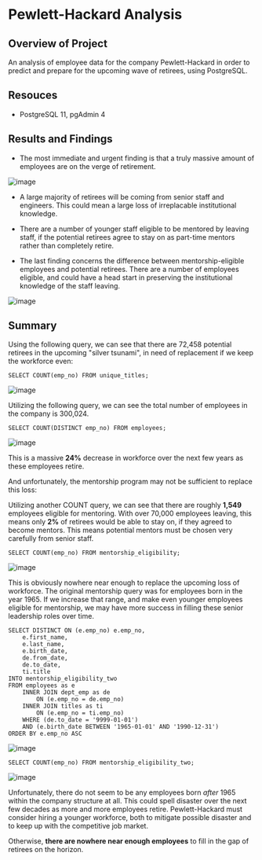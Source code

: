 # Pewlett-Hackard Analysis

## Overview of Project

An analysis of employee data for the company Pewlett-Hackard in order to predict and prepare for the upcoming wave of retirees, using PostgreSQL.

## Resouces

 - PostgreSQL 11, pgAdmin 4

## Results and Findings

 - The most immediate and urgent finding is that a truly massive amount of employees are on the verge of retirement.

![image](https://user-images.githubusercontent.com/100869713/167918307-1fe13e0a-00f4-4e67-a6d4-b9deef85e12c.png)


 - A large majority of retirees will be coming from senior staff and engineers. This could mean a large loss of irreplacable institutional knowledge.

 - There are a number of younger staff eligible to be mentored by leaving staff, if the potential retirees agree to stay on as part-time mentors rather than completely retire.


- The last finding concerns the difference between mentorship-eligible employees and potential retirees. There are a number of employees eligible, and could have a head start in preserving the institutional knowledge of the staff leaving.

![image](https://user-images.githubusercontent.com/100869713/167923316-fc4de7f9-9b4c-4d48-a7ec-c737f1f1b6f5.png)


## Summary
Using the following query, we can see that there are 72,458 potential retirees in the upcoming "silver tsunami", in need of replacement if we keep the workforce even:
```
SELECT COUNT(emp_no) FROM unique_titles;
```
![image](https://user-images.githubusercontent.com/100869713/167918849-7a5efbfe-5967-44f8-9254-d0169a187ccc.png)

Utilizing the following query, we can see the total number of employees in the company is 300,024.

```
SELECT COUNT(DISTINCT emp_no) FROM employees;
```
![image](https://user-images.githubusercontent.com/100869713/167919532-f55c8040-2a82-45ed-a4f6-211ef6eac857.png)

This is a massive **24%** decrease in workforce over the next few years as these employees retire.

And unfortunately, the mentorship program may not be sufficient to replace this loss:

Utilizing another COUNT query, we can see that there are roughly **1,549** employees eligible for mentoring. With over 70,000 employees leaving, this means only **2%** of retirees would be able to stay on, if they agreed to become mentors. This means potential mentors must be chosen very carefully from senior staff.

```
SELECT COUNT(emp_no) FROM mentorship_eligibility;
```
![image](https://user-images.githubusercontent.com/100869713/167920798-22e789f9-fcca-490c-8238-7040c76ddadd.png)

This is obviously nowhere near enough to replace the upcoming loss of workforce. The original mentorship query was for employees born in the year 1965. If we increase that range, and make even younger employees eligible for mentorship, we may have more success in filling these senior leadership roles over time.

```
SELECT DISTINCT ON (e.emp_no) e.emp_no,
	e.first_name,
	e.last_name,
	e.birth_date,
	de.from_date,
	de.to_date,
	ti.title
INTO mentorship_eligibility_two
FROM employees as e
	INNER JOIN dept_emp as de
		ON (e.emp_no = de.emp_no)
	INNER JOIN titles as ti
		ON (e.emp_no = ti.emp_no)
	WHERE (de.to_date = '9999-01-01')
	AND (e.birth_date BETWEEN '1965-01-01' AND '1990-12-31')
ORDER BY e.emp_no ASC
```
![image](https://user-images.githubusercontent.com/100869713/167924457-ed2903e8-0be6-46e3-bf9b-7648aa0143fc.png)

```
SELECT COUNT(emp_no) FROM mentorship_eligibility_two;
```
![image](https://user-images.githubusercontent.com/100869713/167924480-e7d66791-c788-43dc-ad27-5311e822689c.png)

Unfortunately, there do not seem to be any employees born *after* 1965 within the company structure at all. This could spell disaster over the next few decades as more and more employees retire. Pewlett-Hackard must consider hiring a younger workforce, both to mitigate possible disaster and to keep up with the competitive job market.

Otherwise, **there are nowhere near enough employees** to fill in the gap of retirees on the horizon.
